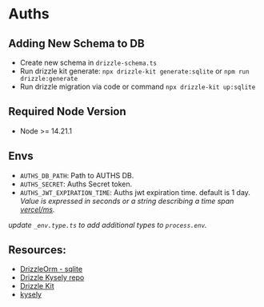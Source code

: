 # Auths

## Adding New Schema to DB

- Create new schema in `drizzle-schema.ts`
- Run drizzle kit generate: `npx drizzle-kit generate:sqlite` or `npm run drizzle:generate`
- Run drizzle migration via code or command `npx drizzle-kit up:sqlite`

## Required Node Version

- Node >= 14.21.1

## Envs

- `AUTHS_DB_PATH`: Path to AUTHS DB.
- `AUTHS_SECRET`: Auths Secret token.
- `AUTHS_JWT_EXPIRATION_TIME`: Auths jwt expiration time. default is 1 day. _Value is expressed in seconds or a string describing a time span [vercel/ms](https://github.com/vercel/ms)._

_update `_env.type.ts` to add additional types to `process.env`._

## Resources:

- [DrizzleOrm - sqlite](https://orm.drizzle.team/docs/column-types/sqlite)
- [Drizzle Kysely repo](https://github.com/drizzle-team/drizzle-kysely)
- [Drizzle Kit](https://orm.drizzle.team/kit-docs/overview)
- [kysely](https://kysely.dev/docs/getting-started?dialect=sqlite)
